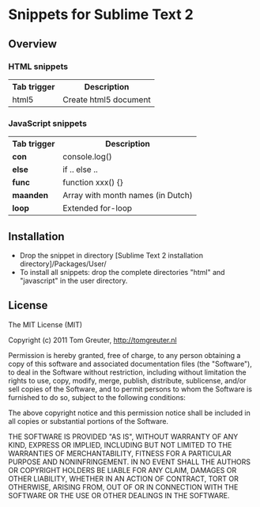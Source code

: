 # Snippets for Sublime Text 2

## Overview

### HTML snippets
<table>
	<tr><th>Tab trigger</th>
	<th>Description</th></tr>
	<tr><td>html5</td>
	<td>Create html5 document</td></tr>
</table>

### JavaScript snippets
<table>
	<tr><th>Tab trigger</th>
		<th>Description</th></tr>
	</tr>
	<tr>
		<td><strong>con</strong></td>
		<td>console.log()</td>
	</tr>
	<tr>
		<td><strong>else</strong></td>
		<td>if .. else ..</td>
	</tr>
	<tr>
		<td><strong>func</strong></td>
		<td>function xxx() {}</td>
	</tr>
	<tr>
		<td><strong>maanden</strong></td>
		<td>Array with month names (in Dutch)</td>
	</tr>
	<tr>
		<td><strong>loop</strong></td>
		<td>Extended for-loop</td>
	</tr>
</table>

## Installation
- Drop the snippet in directory [Sublime Text 2 installation directory]/Packages/User/
- To install all snippets: drop the complete directories "html" and "javascript" in the user directory.

## License
The MIT License (MIT)

Copyright (c) 2011 Tom Greuter, http://tomgreuter.nl

Permission is hereby granted, free of charge, to any person obtaining a copy of this software and associated documentation files (the "Software"), to deal in the Software without restriction, including without limitation the rights to use, copy, modify, merge, publish, distribute, sublicense, and/or sell copies of the Software, and to permit persons to whom the Software is furnished to do so, subject to the following conditions:

The above copyright notice and this permission notice shall be included in all copies or substantial portions of the Software.

THE SOFTWARE IS PROVIDED "AS IS", WITHOUT WARRANTY OF ANY KIND, EXPRESS OR IMPLIED, INCLUDING BUT NOT LIMITED TO THE WARRANTIES OF MERCHANTABILITY, FITNESS FOR A PARTICULAR PURPOSE AND NONINFRINGEMENT. IN NO EVENT SHALL THE AUTHORS OR COPYRIGHT HOLDERS BE LIABLE FOR ANY CLAIM, DAMAGES OR OTHER LIABILITY, WHETHER IN AN ACTION OF CONTRACT, TORT OR OTHERWISE, ARISING FROM, OUT OF OR IN CONNECTION WITH THE SOFTWARE OR THE USE OR OTHER DEALINGS IN THE SOFTWARE.

